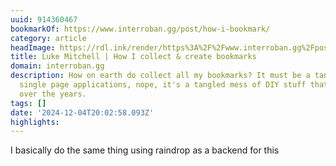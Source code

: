 ```yaml
---
uuid: 914360467
bookmarkOf: https://www.interroban.gg/post/how-i-bookmark/
category: article
headImage: https://rdl.ink/render/https%3A%2F%2Fwww.interroban.gg%2Fpost%2Fhow-i-bookmark%2F
title: Luke Mitchell | How I collect & create bookmarks
domain: interroban.gg
description: How on earth do collect all my bookmarks? It must be a tangled mess of
  single page applications, nope, it's a tangled mess of DIY stuff that I've built
  over the years.
tags: []
date: '2024-12-04T20:02:58.093Z'
highlights: 
---
```


I basically do the same thing using raindrop as a backend for this


